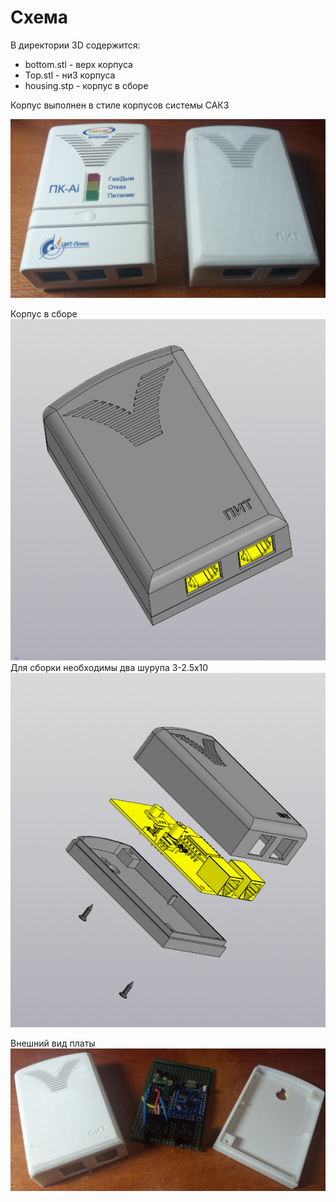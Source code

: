 # Схема

В директории 3D содержится:
- bottom.stl - верх корпуса
- Top.stl - ни3 корпуса
- housing.stp - корпус в сборе

Корпус выполнен в стиле корпусов системы САКЗ

![3](pic3.png)

Корпус в сборе
![1](pic1.png)
Для сборки необходимы два шурупа 3-2.5х10
![2](pic2.png)

Внешний вид платы
![4](pic4.png)

